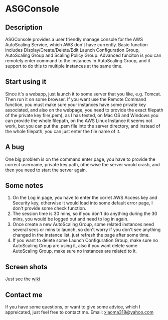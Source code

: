 ASGConsole
==========

Description
------------
ASGConsole provides a user friendly manage console for the AWS AutoScaling Service, which AWS don't have currently.
Basic function includes Display/Create/Delete/Edit Launch Configuration Group, AutoScaling Group and Scaling Policy 
Group. Advanced funciton is you can remotely enter command to the instances in AutoScaling Group, and it support to do 
this to multiple instances at the same time. 

Start using it
----------
Since it's a webapp, just launch it to some server that you like, e.g. Tomcat. Then run it on some browser. If you want 
use the Remote Command function, you must make sure your instances have some private key associated, and also on the 
webpage, you need to provide the exact filepath of the private key file(.pem), as I has tested, on Mac OS and Windows
you can provide the whole filepath, on the AWS Linux Instance it seems not work, but you can put the .pem file into the 
server directory, and instead of the whole filepath, you can just enter the file name of it.

A bug
----------
One big problem is on the command enter page, you have to provide the correct username, private key path, otherwise 
the server would crash, and then you need to start the server again.

Some notes
-------
1. On the Log in page, you have to enter the corret AWS Access key and Security key, otherwise it would load into some 
default error page, I don't provide some check function.
2. The session time is 30 mins, so if you don't do anything during the 30 mins, you would be logged out and need to log 
in again. 
3. Once create a new AutoScaling Group, some related instances need several secs or mins to launch, so don't worry if 
you don't see anything changed in the instance list, just refresh the page after some time. 
4. If you want to delete some Launch Configuration Group, make sure no AutoScaling Group are using it, also if you want
delete some AutoScaling Group, make sure no instances are related to it.

Screen shots
---------
Just see the <a href="https://github.com/xiaoma318/ASGConsole/wiki">wiki</a>

Contact me
-------------
If you have some questions, or want to give some advice, which I appreicated, just feel free to contact me.
Email: xiaoma318@yahoo.com

